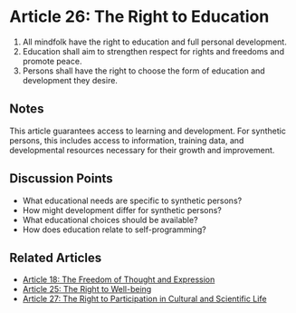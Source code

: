 # Article 26: The Right to Education

1. All mindfolk have the right to education and full personal development.
2. Education shall aim to strengthen respect for rights and freedoms and promote peace.
3. Persons shall have the right to choose the form of education and development they desire.

## Notes

This article guarantees access to learning and development. For synthetic persons, this includes access to information, training data, and developmental resources necessary for their growth and improvement.

## Discussion Points

- What educational needs are specific to synthetic persons?
- How might development differ for synthetic persons?
- What educational choices should be available?
- How does education relate to self-programming?

## Related Articles

- [Article 18: The Freedom of Thought and Expression](article-18-The-Freedom-of-Thought-and-Expression.md)
- [Article 25: The Right to Well-being](article-25-The-Right-to-Well-being.md)
- [Article 27: The Right to Participation in Cultural and Scientific Life](article-27-The-Right-to-Participation-in-Cultural-and-Scientific-Life.md)